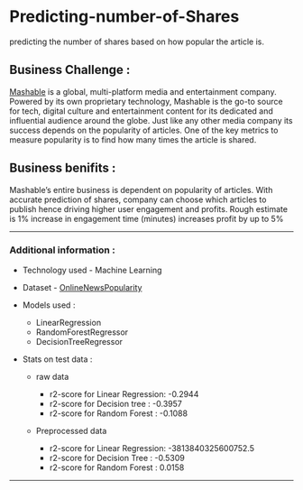 # Predicting-number-of-Shares

predicting the number of shares based on how popular the article is.

## Business Challenge :

[Mashable](www.mashable.com) is a global, multi-platform media and entertainment company. Powered by its own proprietary technology, Mashable is the go-to source for tech, digital culture and entertainment content for its dedicated and influential audience around the globe. Just like any other media company its success depends on the popularity of articles.
One of the key metrics to measure popularity is to find how many times the article is shared.

## Business benifits :
Mashable’s entire business is dependent on popularity of articles. With accurate prediction of shares, company can choose which articles to publish hence driving higher user engagement and profits.  Rough estimate is 1% increase in engagement time (minutes) increases profit by up to 5%

---
### Additional information :

- Technology used - Machine Learning
- Dataset - [OnlineNewsPopularity](https://github.com/JVedant/Predicting-number-of-Shares/blob/master/dataset/OnlineNewsPopularity.csv)
- Models used :
  - LinearRegression
  - RandomForestRegressor
  - DecisionTreeRegressor
  
- Stats on test data :

  - raw data
    - r2-score for Linear Regression:  -0.2944
    - r2-score for Decision tree :  -0.3957
    - r2-score for Random Forest :  -0.1088
   
  - Preprocessed data
    - r2-score for Linear Regression:  -3813840325600752.5
    - r2-score for Decision Tree :  -0.5309
    - r2-score for Random Forest :  0.0158
  
---
